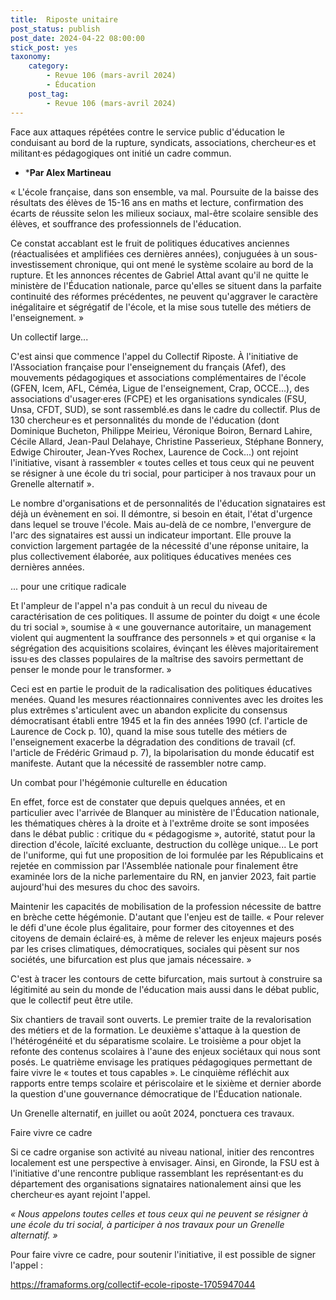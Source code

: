 ```yaml
---
title:  Riposte unitaire 
post_status: publish
post_date: 2024-04-22 08:00:00
stick_post: yes
taxonomy:
    category:
        - Revue 106 (mars-avril 2024)
        - Éducation
    post_tag:
        - Revue 106 (mars-avril 2024)
---
```




 Face aux attaques répétées contre le service public d'éducation le conduisant au bord de la rupture, syndicats, associations, chercheur·es et militant·es pédagogiques ont initié un cadre commun. 

 * ***Par Alex Martineau** 

 « L'école française, dans son ensemble, va mal. Poursuite de la baisse des résultats des élèves de 15-16 ans en maths et lecture, confirmation des écarts de réussite selon les milieux sociaux, mal-être scolaire sensible des élèves, et souffrance des professionnels de l'éducation. 

 Ce constat accablant est le fruit de politiques éducatives anciennes (réactualisées et amplifiées ces dernières années), conjuguées à un sous-investissement chronique, qui ont mené le système scolaire au bord de la rupture. Et les annonces récentes de Gabriel Attal avant qu'il ne quitte le ministère de l'Éducation nationale, parce qu'elles se situent dans la parfaite continuité des réformes précédentes, ne peuvent qu'aggraver le caractère inégalitaire et ségrégatif de l'école, et la mise sous tutelle des métiers de l'enseignement. » 

 Un collectif large... 

 C'est ainsi que commence l'appel du Collectif Riposte. À l'initiative de l'Association française pour l'enseignement du français (Afef), des mouvements pédagogiques et associations complémentaires de l'école (GFEN, Icem, AFL, Céméa, Ligue de l'enseignement, Crap, OCCE...), des associations d'usager·eres (FCPE) et les organisations syndicales (FSU, Unsa, CFDT, SUD), se sont rassemblé.es dans le cadre du collectif. Plus de 130 chercheur·es et personnalités du monde de l'éducation (dont Dominique Bucheton, Philippe Meirieu, Véronique Boiron, Bernard Lahire, Cécile Allard, Jean-Paul Delahaye, Christine Passerieux, Stéphane Bonnery, Edwige Chirouter, Jean-Yves Rochex, Laurence de Cock...) ont rejoint l'initiative, visant à rassembler « toutes celles et tous ceux qui ne peuvent se résigner à une école du tri social, pour participer à nos travaux pour un Grenelle alternatif ». 

 Le nombre d'organisations et de personnalités de l'éducation signataires est déjà un évènement en soi. Il démontre, si besoin en était, l'état d'urgence dans lequel se trouve l'école. Mais au-delà de ce nombre, l'envergure de l'arc des signataires est aussi un indicateur important. Elle prouve la conviction largement partagée de la nécessité d'une réponse unitaire, la plus collectivement élaborée, aux politiques éducatives menées ces dernières années. 

 ... pour une critique radicale 

 Et l'ampleur de l'appel n'a pas conduit à un recul du niveau de caractérisation de ces politiques. Il assume de pointer du doigt « une école du tri social », soumise à « une gouvernance autoritaire, un management violent qui augmentent la souffrance des personnels » et qui organise « la ségrégation des acquisitions scolaires, évinçant les élèves majoritairement issu·es des classes populaires de la maîtrise des savoirs permettant de penser le monde pour le transformer. » 

 Ceci est en partie le produit de la radicalisation des politiques éducatives menées. Quand les mesures réactionnaires conniventes avec les droites les plus extrêmes s'articulent avec un abandon explicite du consensus démocratisant établi entre 1945 et la fin des années 1990 (cf. l'article de Laurence de Cock p. 10), quand la mise sous tutelle des métiers de l'enseignement exacerbe la dégradation des conditions de travail (cf. l'article de Frédéric Grimaud p. 7), la bipolarisation du monde éducatif est manifeste. Autant que la nécessité de rassembler notre camp. 

 Un combat pour l'hégémonie culturelle en éducation 

 En effet, force est de constater que depuis quelques années, et en particulier avec l'arrivée de Blanquer au ministère de l'Éducation nationale, les thématiques chères à la droite et à l'extrême droite se sont imposées dans le débat public : critique du « pédagogisme », autorité, statut pour la direction d'école, laïcité excluante, destruction du collège unique... Le port de l'uniforme, qui fut une proposition de loi formulée par les Républicains et rejetée en commission par l'Assemblée nationale pour finalement être examinée lors de la niche parlementaire du RN, en janvier 2023, fait partie aujourd'hui des mesures du choc des savoirs. 

 Maintenir les capacités de mobilisation de la profession nécessite de battre en brèche cette hégémonie. D'autant que l'enjeu est de taille. « Pour relever le défi d'une école plus égalitaire, pour former des citoyennes et des citoyens de demain éclairé·es, à même de relever les enjeux majeurs posés par les crises climatiques, démocratiques, sociales qui pèsent sur nos sociétés, une bifurcation est plus que jamais nécessaire. » 

 C'est à tracer les contours de cette bifurcation, mais surtout à construire sa légitimité au sein du monde de l'éducation mais aussi dans le débat public, que le collectif peut être utile. 

 Six chantiers de travail sont ouverts. Le premier traite de la revalorisation des métiers et de la formation. Le deuxième s'attaque à la question de l'hétérogénéité et du séparatisme scolaire. Le troisième a pour objet la refonte des contenus scolaires à l'aune des enjeux sociétaux qui nous sont posés. Le quatrième envisage les pratiques pédagogiques permettant de faire vivre le « toutes et tous capables ». Le cinquième réfléchit aux rapports entre temps scolaire et périscolaire et le sixième et dernier aborde la question d'une gouvernance démocratique de l'Éducation nationale. 

 Un Grenelle alternatif, en juillet ou août 2024, ponctuera ces travaux. 

 Faire vivre ce cadre 

 Si ce cadre organise son activité au niveau national, initier des rencontres localement est une perspective à envisager. Ainsi, en Gironde, la FSU est à l'initiative d'une rencontre publique rassemblant les représentant·es du département des organisations signataires nationalement ainsi que les chercheur·es ayant rejoint l'appel. 

 *« Nous appelons toutes celles et tous ceux qui ne peuvent se résigner à une école du tri social, à participer à nos travaux pour un Grenelle alternatif. »*  

 Pour faire vivre ce cadre, pour soutenir l'initiative, il est possible de signer l'appel : 

 https://framaforms.org/collectif-ecole-riposte-1705947044 


